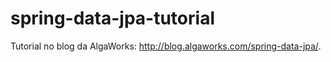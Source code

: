 # spring-data-jpa-tutorial

Tutorial no blog da AlgaWorks: http://blog.algaworks.com/spring-data-jpa/.
